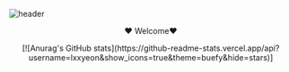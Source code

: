 
![header](https://capsule-render.vercel.app/api?type=wave&color=auto&height=150&section=header)


<!-- ![header](https://capsule-render.vercel.app/api?text=Welcome&fontSize=30&rotate=-35) -->
<p align="center">
❤️  Welcome❤️
</p>

<!-- <a href="https://github.com/anuraghazra/github-readme-stats">
  <img align="center" src="https://github-readme-stats.vercel.app/api?username=lxxyeon&show_icons=true&theme=buefy&hide=stars"/>
</a> -->

<div align = center>
[![Anurag's GitHub stats](https://github-readme-stats.vercel.app/api?username=lxxyeon&show_icons=true&theme=buefy&hide=stars)]

  </div>
<!--



**lxxyeon/lxxyeon** is a ✨ _special_ ✨ repository because its `README.md` (this file) appears on your GitHub profile.

Here are some ideas to get you started:

- 🔭 I’m currently working on ...
- 🌱 I’m currently learning ...
- 👯 I’m looking to collaborate on ...
- 🤔 I’m looking for help with ...
- 💬 Ask me about ...
- 📫 How to reach me: ...
- 😄 Pronouns: ...
- ⚡ Fun fact: ...
-->
